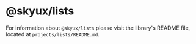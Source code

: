 # @skyux/lists

For information about `@skyux/lists` please visit the library's README file, located at `projects/lists/README.md`.
